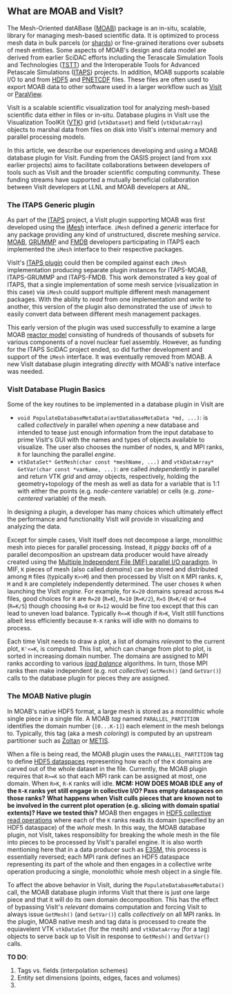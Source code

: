 ## What are MOAB and VisIt?
The Mesh-Oriented datABase ([MOAB](https://sigma.mcs.anl.gov/moab-library/)) package is an in-situ, scalable, library for managing mesh-based scientific data.
It is optimized to process mesh data in bulk parcels (or [shards](https://en.wikipedia.org/wiki/Shard_(database_architecture))) or fine-grained iterations over subsets of mesh entities.
Some aspects of MOAB's design and data model are derived from earlier SciDAC efforts including the Terascale Simulation Tools and Technologies ([TSTT](https://www.researchgate.net/publication/259197545_The_TSTTM_Interface)) and the Interoperable Tools for Advanced Petascale Simulations ([ITAPS](https://www.osti.gov/biblio/971531/)) projects.
In addition, MOAB supports scalable I/O to and from [HDF5](https://support.hdfgroup.org/documentation/hdf5/latest/) and [PNETCDF](https://parallel-netcdf.github.io/) files.
These files are often used to export MOAB data to other software used in a larger workflow such as [VisIt](https://visit.llnl.gov) or [ParaView](https://www.paraview.org).

VisIt is a scalable scientific visualization tool for analyzing mesh-based scientific data either in files or in-situ.
Database plugins in VisIt use the Visualization ToolKit ([VTK](https://vtk.org)) grid (`vtkDataset`) and field (`vtkDataArray`) objects to marshal data from files on disk into VisIt's internal memory and parallel processing models.

In this article, we describe our experiences developing and using a MOAB database plugin for VisIt.
Funding from the OASIS project (and from xxx earlier projects) aims to facilitate collaborations between developers of tools such as VisIt and the broader scientific computing community.
These funding streams have supported a mutually beneficial collaboration between VisIt developers at LLNL and MOAB developers at ANL.

### The ITAPS Generic plugin

As part of the [ITAPS](https://markcmiller86.github.io/ITAPS/) project, a VisIt plugin supporting MOAB was first developed using the [iMesh](https://markcmiller86.github.io/ITAPS/software/iMesh_html/i_mesh_8h.html) interface.
`iMesh` defined a *generic* interface for any package providing any kind of unstructured, discrete meshing *service*.	
[MOAB](https://sigma.mcs.anl.gov/moab-library/), [GRUMMP](https://www.researchgate.net/publication/254313656_GRUMMP_User's_Guide) and [FMDB](https://scorec.rpi.edu/FMDB/) developers participating in ITAPS each implemented the `iMesh` interface to their respective packages.

VisIt's [ITAPS plugin](https://github.com/visit-dav/visit/tree/2.10RC/src/databases/ITAPS_C) could then be compiled against each `iMesh` implementation producing separate plugin instances for ITAPS-MOAB, ITAPS-GRUMMP and ITAPS-FMDB.
This work demonstrated a key goal of ITAPS, that a single implementation of some mesh service (visualization in this case) via `iMesh` could support multiple different mesh management packages.
With the ability to *read* from one implementation and *write* to another, this version of the plugin also demonstrated the use of `iMesh` to easily convert data between different mesh management packages.

This early version of the plugin was used successfully to examine a large MOAB [reactor model](https://publications.anl.gov/anlpubs/2013/10/76766.pdf#page=12) consisting of hundreds of thousands of subsets for various components of a novel nuclear fuel assembly.
However, as funding for the ITAPS SciDAC project ended, so did further development and support of the `iMesh` interface.
It was eventually removed from MOAB.
A new VisIt database plugin integrating *directly* with MOAB's native interface was needed.

### VisIt Database Plugin Basics

Some of the key routines to be implemented in a database plugin in VisIt are
* `void PopulateDatabaseMetaData(avtDatabaseMetaData *md, ...)`: is called *collectively* in parallel when *opening* a new database and intended to tease just enough information from the input database to prime VisIt's GUI with the names and types of objects available to visualize.
  The user also chooses the number of nodes, `N`, and MPI ranks, `R` for launching the parallel *engine*.
* `vtkDataSet* GetMesh(char const *meshName, ...)` and `vtkDataArray* GetVar(char const *varName, ...)`: are called *independently* in parallel and return VTK *grid* and *array* objects, respectively, holding the geometry+topology of the mesh as well as data for a variable that is 1:1 with either the points (e.g. *node-centere* variable) or cells (e.g. *zone-centered* variable) of the mesh. 

In designing a plugin, a developer has many choices which ultimately effect the performance and functionality VisIt will provide in visualizing and analyzing the data.

Except for simple cases, VisIt itself does not decompose a large, monolithic mesh into pieces for parallel processing.
Instead, it *piggy backs* off of a parallel decomposition an upstream data producer would have already created using the [Multiple Independent File (MIF) parallel I/O paradigm](https://www.hdfgroup.org/2017/03/21/mif-parallel-io-with-hdf5/).
In MIF, `K` pieces of mesh (also called *domains*) can be stored and distributed among `M` files (typically `K>>M`) and then processed by VisIt on `R` MPI ranks.
`K`, `M` and `R` are completely independently determined.
The user choses `R` when launching the VisIt *engine*.
For example, for `K=20` domains spread across `M=4` files, good choices for `R` are `R=20` (`R=K`), `R=10` (`R=K/2`), `R=5` (`R=K/4`) or `R=4` (`R=K/5`) though choosing `R=8` or `R=12` would be fine too except that this can lead to uneven load balance.
Typically `R<=K` though if `R>K`, VisIt still functions albeit less efficiently because `R-K` ranks will idle with no domains to process.

Each time VisIt needs to draw a plot, a list of domains *relevant* to the current plot, `K'<=K`, is computed.
This list, which can change from plot to plot, is sorted in increasing domain number.
The domains are assigned to MPI ranks according to various [*load balance*](https://visit-sphinx-github-user-manual.readthedocs.io/en/develop/getting_started/Startup_Options.html#:~:text=Load%20balance%20options) algorithms.
In turn, those MPI ranks then make independent (e.g. not *collective*) `GetMesh()` (and `GetVar()`) calls to the database plugin for pieces they are assigned.

### The MOAB Native plugin

In MOAB's native HDF5 format, a large mesh is stored as a monolithic whole single piece in a single file.
A MOAB *tag* named `PARALLEL_PARTITION` identifies the domain number (`[0...K-1]`) each element in the mesh belongs to.
Typically, this tag (aka a mesh *coloring*) is computed by an upstream partitioner such as [Zoltan](https://sandialabs.github.io/Zoltan/) or [METIS](https://github.com/KarypisLab/METIS).

When a file is being read, the MOAB plugin uses the `PARALLEL_PARTITION` tag to define [HDF5 dataspaces](https://support.hdfgroup.org/documentation/hdf5/latest/_h5_s__u_g.html) representing how each of the `K` domains are carved out of the whole dataset in the file.
Currently, the MOAB plugin requires that `R>=K` so that each MPI rank can be assigned at most, one domain.
When `R>K`, `R-K` ranks will idle.
**MCM: HOW DOES MOAB IDLE any of the `R-K` ranks yet still engage in collective I/O? Pass empty dataspaces on those ranks?**
**What happens when VisIt culls pieces that are known not to be involved in the current plot operation (e.g. slicing with domain spatial extents)? Have we tested this?**
MOAB then engages in [HDF5 collective read operations](https://support.hdfgroup.org/documentation/hdf5/latest/_intro_par_h_d_f5.html) where each of the `K` ranks reads its domain (specified by an HDF5 dataspace) of the *whole* mesh.
In this way, the MOAB database plugin, not VisIt, takes responsiblity for breaking the whole mesh in the file into pieces to be processed by VisIt's parallel engine.
It is also worth mentioning here that in a data producer such as [E3SM](https://e3sm.org/), this process is essentially reversed; each MPI rank defines an HDF5 dataspace representing its part of the whole and then engages in a collective write operation producing a single, monolothic whole mesh object in a single file.

To affect the above behavior in VisIt, during the `PopulateDatabaseMetaData()` call, the MOAB database plugin informs VisIt that there is just one large piece and that it will do its own domain decomposition.
This has the effect of bypassing VisIt's *relevant* domains computation and forcing VisIt to always issue `GetMesh()` (and `GetVar()`) calls *collectively* on all MPI ranks.
In the plugin, MOAB native mesh and tag data is processed to create the equiavelent VTK `vtkDataSet` (for the mesh) and `vtkDataArray` (for a tag) objects to serve back up to VisIt in response to `GetMesh()` and `GetVar()` calls.

**TO DO**:
1. Tags vs. fields (interpolation schemes)
2. Entity set dimensions (points, edges, faces and volumes)
3. 

